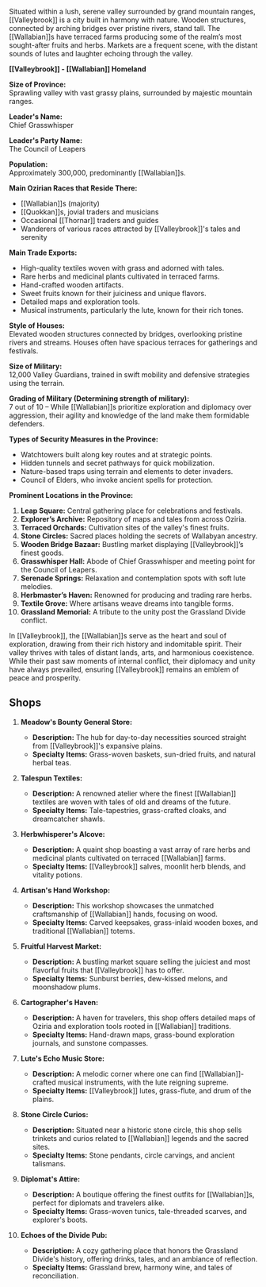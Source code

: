 Situated within a lush, serene valley surrounded by grand mountain ranges, [[Valleybrook]] is a city built in harmony with nature. Wooden structures, connected by arching bridges over pristine rivers, stand tall. The [[Wallabian]]s have terraced farms producing some of the realm’s most sought-after fruits and herbs. Markets are a frequent scene, with the distant sounds of lutes and laughter echoing through the valley.

**[[Valleybrook]] - [[Wallabian]] Homeland**

**Size of Province:**  
Sprawling valley with vast grassy plains, surrounded by majestic mountain ranges.

**Leader's Name:**  
Chief Grasswhisper

**Leader's Party Name:**  
The Council of Leapers

**Population:**  
Approximately 300,000, predominantly [[Wallabian]]s.

**Main Ozirian Races that Reside There:**  
- [[Wallabian]]s (majority)
- [[Quokkan]]s, jovial traders and musicians
- Occasional [[Thornar]] traders and guides
- Wanderers of various races attracted by [[Valleybrook]]'s tales and serenity

**Main Trade Exports:**  
- High-quality textiles woven with grass and adorned with tales.
- Rare herbs and medicinal plants cultivated in terraced farms.
- Hand-crafted wooden artifacts.
- Sweet fruits known for their juiciness and unique flavors.
- Detailed maps and exploration tools.
- Musical instruments, particularly the lute, known for their rich tones.

**Style of Houses:**  
Elevated wooden structures connected by bridges, overlooking pristine rivers and streams. Houses often have spacious terraces for gatherings and festivals.

**Size of Military:**  
12,000 Valley Guardians, trained in swift mobility and defensive strategies using the terrain.

**Grading of Military (Determining strength of military):**  
7 out of 10 – While [[Wallabian]]s prioritize exploration and diplomacy over aggression, their agility and knowledge of the land make them formidable defenders.

**Types of Security Measures in the Province:**  
- Watchtowers built along key routes and at strategic points.
- Hidden tunnels and secret pathways for quick mobilization.
- Nature-based traps using terrain and elements to deter invaders.
- Council of Elders, who invoke ancient spells for protection.

**Prominent Locations in the Province:**  
1. **Leap Square:** Central gathering place for celebrations and festivals.
2. **Explorer’s Archive:** Repository of maps and tales from across Oziria.
3. **Terraced Orchards:** Cultivation sites of the valley's finest fruits.
4. **Stone Circles:** Sacred places holding the secrets of Wallabyan ancestry.
5. **Wooden Bridge Bazaar:** Bustling market displaying [[Valleybrook]]’s finest goods.
6. **Grasswhisper Hall:** Abode of Chief Grasswhisper and meeting point for the Council of Leapers.
7. **Serenade Springs:** Relaxation and contemplation spots with soft lute melodies.
8. **Herbmaster’s Haven:** Renowned for producing and trading rare herbs.
9. **Textile Grove:** Where artisans weave dreams into tangible forms.
10. **Grassland Memorial:** A tribute to the unity post the Grassland Divide conflict.

In [[Valleybrook]], the [[Wallabian]]s serve as the heart and soul of exploration, drawing from their rich history and indomitable spirit. Their valley thrives with tales of distant lands, arts, and harmonious coexistence. While their past saw moments of internal conflict, their diplomacy and unity have always prevailed, ensuring [[Valleybrook]] remains an emblem of peace and prosperity.

## Shops

1. **Meadow's Bounty General Store:**
    
    - **Description:** The hub for day-to-day necessities sourced straight from [[Valleybrook]]'s expansive plains.
    - **Specialty Items:** Grass-woven baskets, sun-dried fruits, and natural herbal teas.
      
2. **Talespun Textiles:**
    
    - **Description:** A renowned atelier where the finest [[Wallabian]] textiles are woven with tales of old and dreams of the future.
    - **Specialty Items:** Tale-tapestries, grass-crafted cloaks, and dreamcatcher shawls.
      
3. **Herbwhisperer's Alcove:**
    
    - **Description:** A quaint shop boasting a vast array of rare herbs and medicinal plants cultivated on terraced [[Wallabian]] farms.
    - **Specialty Items:** [[Valleybrook]] salves, moonlit herb blends, and vitality potions.
      
4. **Artisan's Hand Workshop:**
    
    - **Description:** This workshop showcases the unmatched craftsmanship of [[Wallabian]] hands, focusing on wood.
    - **Specialty Items:** Carved keepsakes, grass-inlaid wooden boxes, and traditional [[Wallabian]] totems.
      
5. **Fruitful Harvest Market:**
    
    - **Description:** A bustling market square selling the juiciest and most flavorful fruits that [[Valleybrook]] has to offer.
    - **Specialty Items:** Sunburst berries, dew-kissed melons, and moonshadow plums.
      
6. **Cartographer's Haven:**
    
    - **Description:** A haven for travelers, this shop offers detailed maps of Oziria and exploration tools rooted in [[Wallabian]] traditions.
    - **Specialty Items:** Hand-drawn maps, grass-bound exploration journals, and sunstone compasses.
      
7. **Lute's Echo Music Store:**
    
    - **Description:** A melodic corner where one can find [[Wallabian]]-crafted musical instruments, with the lute reigning supreme.
    - **Specialty Items:** [[Valleybrook]] lutes, grass-flute, and drum of the plains.
      
8. **Stone Circle Curios:**
    
    - **Description:** Situated near a historic stone circle, this shop sells trinkets and curios related to [[Wallabian]] legends and the sacred sites.
    - **Specialty Items:** Stone pendants, circle carvings, and ancient talismans.
      
9. **Diplomat's Attire:**
    
    - **Description:** A boutique offering the finest outfits for [[Wallabian]]s, perfect for diplomats and travelers alike.
    - **Specialty Items:** Grass-woven tunics, tale-threaded scarves, and explorer's boots.
      
10. **Echoes of the Divide Pub:**
    
    - **Description:** A cozy gathering place that honors the Grassland Divide's history, offering drinks, tales, and an ambiance of reflection.
    - **Specialty Items:** Grassland brew, harmony wine, and tales of reconciliation.
      
